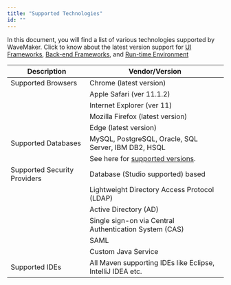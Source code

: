 ```yaml
---
title: "Supported Technologies"
id: ""
---
```


In this document, you will find a list of various technologies supported by WaveMaker. Click to know about the latest version support for [UI Frameworks](/learn/wavemaker-release-notes/v10-1-0#ui-frameworks), [Back-end Frameworks](/learn/wavemaker-release-notes/v10-1-0#back-end-frameworks), and [Run-time Environment](/learn/wavemaker-release-notes/v10-1-0#run-time-environment)

| Description | Vendor/Version |
| --- | --- |
| Supported Browsers | Chrome (latest version) |
|  | Apple Safari (ver 11.1.2) |
|  | Internet Explorer (ver 11) |
|  | Mozilla Firefox (latest version) |
|  | Edge (latest version) |
| Supported Databases | MySQL, PostgreSQL, Oracle, SQL Server, IBM DB2, HSQL |
|  | See here for [supported versions](/learn/app-development/services/database-services/database-services#supported-databases-and-versions). |
| Supported Security Providers | Database (Studio supported) based |
|  | Lightweight Directory Access Protocol (LDAP) |
|  | Active Directory (AD) |
|  | Single sign-on via Central Authentication System (CAS) |
|  | SAML |
|  | Custom Java Service |
| Supported IDEs | All Maven supporting IDEs like Eclipse, IntelliJ IDEA etc. |


